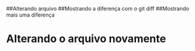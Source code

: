 ##Alterando arquivo
##Mostrando a diferença com o git diff
##Mostrando mais uma diferença
<h1>Alterando o arquivo novamente</h1>
